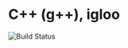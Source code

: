 # C++ (g++), igloo

![Build Status](https://travis-ci.org/cyber-dojo-languages/gplusplus-igloo.svg?branch=master)